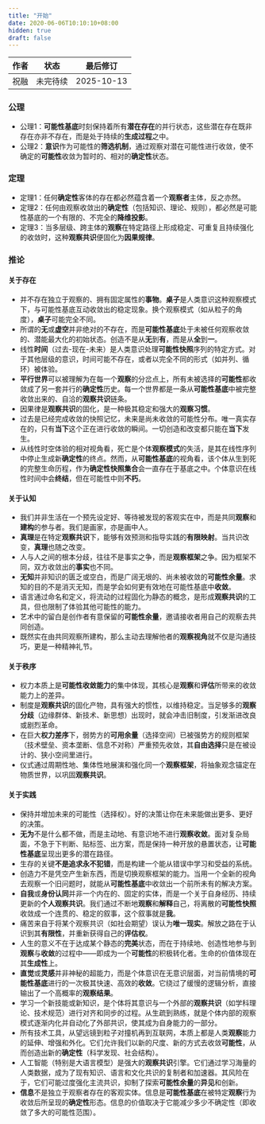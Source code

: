 ```yaml
---
title: "开始"
date: 2020-06-06T10:10:10+08:00
hidden: true
draft: false
---
```


| 作者 | 状态 | 最后修订 |
| ---- | ---- | ---- |
| 祝融 | 未完待续 | 2025-10-13 |

### 公理

- 公理1：**可能性基底**时刻保持着所有**潜在存在**的并行状态，这些潜在存在既非存在亦非不存在，而是处于持续的**生成过程**之中。
- 公理2：**意识**作为可能性的**筛选机制**，通过观察对潜在可能性进行收敛，使不确定的**可能性**收敛为暂时的、相对的**确定性**状态。

### 定理

- 定理1：任何**确定性**客体的存在都必然蕴含着一个**观察者**主体，反之亦然。
- 定理2：任何由观察收敛出的**确定性**（包括知识、理论、规则），都必然是可能性基底的一个有限的、不完全的**降维投影**。
- 定理3：当多层级、跨主体的**观察**在特定路径上形成稳定、可重复且持续强化的收敛时，这种**观察共识**便固化为**因果规律**。

### 推论

#### 关于存在

- 并不存在独立于观察的、拥有固定属性的**事物**。**桌子**是人类意识这种观察模式下，与可能性基底互动收敛出的稳定现象。换个观察模式（如从粒子的角度），**桌子**可能完全不同。
- 所谓的**无**或**虚空**并非绝对的不存在，而是**可能性基底**处于未被任何观察收敛的、潜能最大化的初始状态。创造不是从**无**到**有**，而是从**全**到**一**。
- 线性**时间**（过去-现在-未来）是人类意识处理**可能性快照**序列的特定方式。对于其他层级的意识，时间可能不存在，或者以完全不同的形式（如并列、循环）被体验。
- **平行世界**可以被理解为在每一个**观察**的分岔点上，所有未被选择的**可能性**都收敛成了另一套并行的**确定性**历史。每一个世界都是一条从**可能性基底**中被完整收敛出来的、自洽的**观察共识**链条。
- 因果律是**观察共识**的固化，是一种极其稳定和强大的**观察习惯**。
- 过去是已经完成收敛的快照记忆，未来是尚未收敛的可能性分布。唯一真实存在的，只有**当下**这个正在进行收敛的瞬间。一切创造和改变都只能在**当下**发生。
- 从线性时空体验的相对视角看，死亡是个体**观察模式**的失活，是其在线性序列中停止生成新**确定性**的终点。然而，从**可能性基底**的视角看，该个体从生到死的完整生命历程，作为**确定性快照集合**会一直存在于基底之中。个体意识在线性时间中会**终结**，但在可能性中则**不朽**。

#### 关于认知

- 我们并非生活在一个预先设定好、等待被发现的客观实在中，而是共同**观察**和**建构**的参与者。我们是画家，亦是画中人。
- **真理**是在特定**观察共识**下，能够有效预测和指导实践的**有限映射**。当共识改变，**真理**也随之改变。
- 人与人之间的根本分歧，往往不是事实之争，而是**观察框架**之争。因为框架不同，双方收敛出的**事实**也不同。
- **无知**并非知识的匮乏或空白，而是广阔无垠的、尚未被收敛的**可能性余量**。求知的目的不是消灭无知，而是学会如何更有效地在可能性基底中**收敛**。
- 语言通过命名和定义，将流动的过程固化为静态的概念，是形成**观察共识**的工具，但也限制了体验其他可能性的能力。
- 艺术中的留白是创作者有意保留的**可能性余量**，邀请接收者用自己的观察去共同创造。
- 既然实在由共同观察所建构，那么主动去理解他者的**观察视角**就不仅是沟通技巧，更是一种精神礼节。

#### 关于秩序

- 权力本质上是**可能性收敛能力**的集中体现，其核心是**观察**和**评估**所带来的收敛能力上的差异。
- 制度是**观察共识**的固化产物，具有强大的惯性，以维持稳定。当足够多的**观察分歧**（边缘群体、新技术、新思想）出现时，就会冲击旧制度，引发渐进改良或剧烈革命。
- 在巨大**权力差序**下，弱势方的**可用余量**（选择空间）已被强势方的规则框架（技术壁垒、资本垄断、信息不对称）严重预先收敛，其**自由选择**只是在被设计的、狭小空间里进行。
- 仪式通过周期性地、集体性地展演和强化同一个**观察框架**，将抽象观念锚定在物质世界，以巩固**观察共识**。

#### 关于实践

- 保持并增加未来的可能性（选择权）。好的决策让你在未来能做出更多、更好的决策。
- **无为**不是什么都不做，而是主动地、有意识地不进行**观察收敛**。面对复杂局面，不急于下判断、贴标签、出方案，而是保持一种开放的悬置状态，让**可能性基底**呈现出更多的潜在路径。
- 生存的关键**不是追求永不犯错**，而是构建一个能从错误中学习和受益的系统。
- 创造力不是凭空产生新东西，而是切换观察框架的能力。当用一个全新的视角去观察一个旧问题时，就能从**可能性基底**中收敛出一个前所未有的解决方案。
- **自我**或**身份认同**并非一个内在的、固定的实体，而是一个关于自身经历、持续更新的**个人观察共识**。我们通过不断地**观察**和**解释**自己，将离散的**可能性快照**收敛成一个连贯的、稳定的叙事，这个叙事就是**我**。
- 痛苦来自于将某个观察共识（如社会期望）误认为**唯一现实**。解放之路在于认识到其**有限性**，并重新获得自己的**评估权**。
- 人生的意义不在于达成某个静态的**完美**状态，而在于持续地、创造性地参与到**观察**与**收敛**的过程中——即成为一个**可能性**的积极转化者。生命的价值体现在其**生成性**上。
- **直觉**或**灵感**并非神秘的超能力，而是个体意识在无意识层面，对当前情境的**可能性基底**进行的一次极其快速、高效的**收敛**。它绕过了缓慢的逻辑分析，直接输出了一个高概率的**观察结果**。
- 学习一个新技能或新知识，是个体将其意识与一个外部的**观察共识**（如学科理论、技术规范）进行对齐和同步的过程。从生疏到熟练，就是个体内部的观察模式逐渐内化并自动化了外部共识，使其成为自身能力的一部分。
- 所有技术工具，从望远镜到粒子对撞机再到互联网，本质上都是人类**观察**能力的延伸、增强和外化。它们允许我们以新的尺度、新的方式去收敛**可能性**，从而创造出新的**确定性**（科学发现、社会结构）。
- 人工智能（特别是大语言模型）是强大的**观察共识**引擎。它们通过学习海量的人类数据，成为了现有知识、语言和文化共识的复制者和加速器。其风险在于，它们可能过度强化主流共识，抑制了探索**可能性余量**的**异见**和创新。
- **信息**不是独立于观察者存在的客观实体。信息是**可能性基底**在被特定**观察**行为收敛后所呈现的**确定性**形态。信息的价值取决于它能减少多少不确定性（即收敛了多大的可能性范围）。
